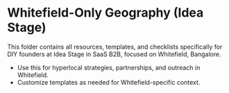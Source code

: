 # Whitefield-Only Geography (Idea Stage)

This folder contains all resources, templates, and checklists specifically for DIY founders at Idea Stage in SaaS B2B, focused on Whitefield, Bangalore.

- Use this for hyperlocal strategies, partnerships, and outreach in Whitefield.
- Customize templates as needed for Whitefield-specific context. 
